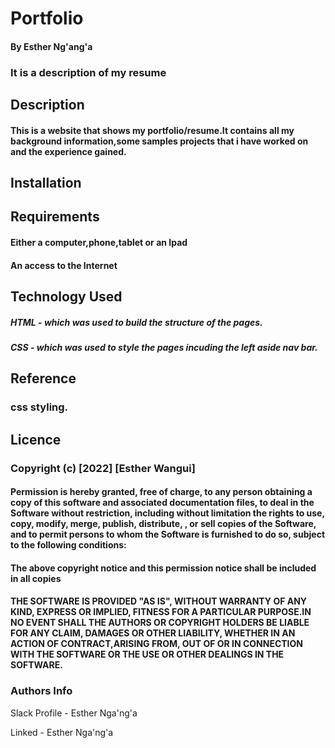 # Portfolio
#### By Esther Ng'ang'a
### It is a description of my resume
## Description
#### This is a website that shows my portfolio/resume.It contains all my background information,some samples projects that i have worked on and the experience gained.
## Installation
## Requirements
#### Either a computer,phone,tablet or an Ipad
#### An access to the Internet
## Technology Used
##### HTML - which was used to build the structure of the pages.
##### CSS - which was used to style the pages incuding the left aside nav bar.
## Reference
### css styling.
## Licence
### Copyright (c) [2022] [Esther Wangui]
#### Permission is hereby granted, free of charge, to any person obtaining a copy of this software and associated documentation files, to deal in the Software without restriction, including without limitation the rights to use, copy, modify, merge, publish, distribute, , or sell copies of the Software, and to permit persons to whom the Software is furnished to do so, subject to the following conditions:
#### The above copyright notice and this permission notice shall be included in all copies
#### THE SOFTWARE IS PROVIDED "AS IS", WITHOUT WARRANTY OF ANY KIND, EXPRESS OR IMPLIED, FITNESS FOR A PARTICULAR PURPOSE.IN NO EVENT SHALL THE AUTHORS OR COPYRIGHT HOLDERS BE LIABLE FOR ANY CLAIM, DAMAGES OR OTHER LIABILITY, WHETHER IN AN ACTION OF CONTRACT,ARISING FROM, OUT OF OR IN CONNECTION WITH THE SOFTWARE OR THE USE OR OTHER DEALINGS IN THE SOFTWARE.
### Authors Info
Slack Profile - Esther Nga'ng'a

Linked - Esther Nga'ng'a



